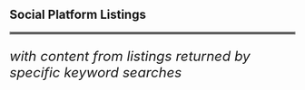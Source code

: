 ## Social Platform Listings

<hr style="border:2px solid gray"> </hr>

<p style="font-size:18pt; font-style:italic"> with content from listings returned by specific keyword searches </p>
